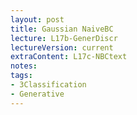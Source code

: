```yaml
---
layout: post
title: Gaussian NaiveBC 
lecture: L17b-GenerDiscr
lectureVersion: current
extraContent: L17c-NBCtext 
notes:  
tags:
- 3Classification
- Generative
---
```

